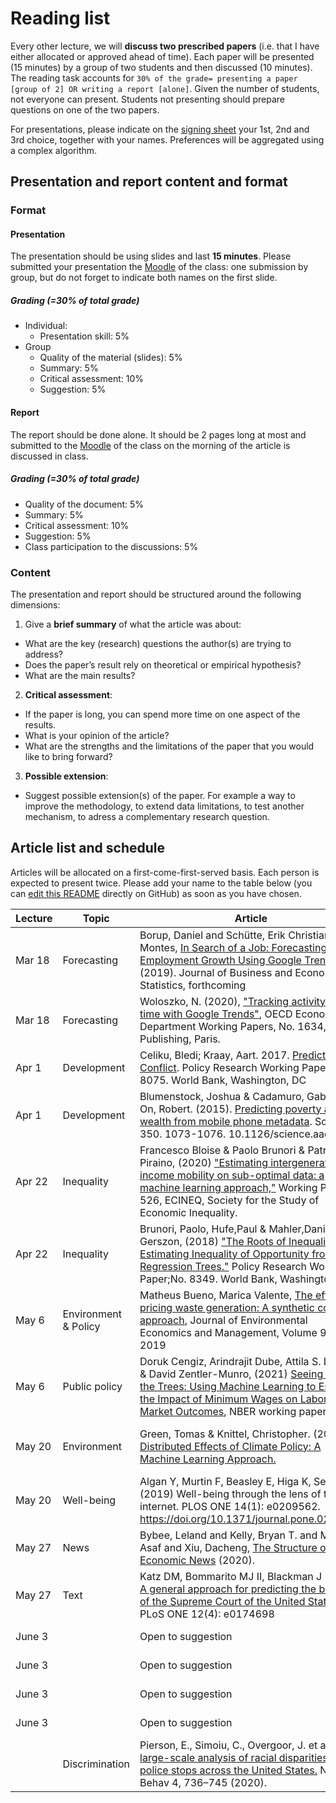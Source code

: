 # Reading list

Every other lecture, we will **discuss two prescribed papers** (i.e. that I have either allocated or approved ahead of time). Each paper will be presented (15 minutes) by a group of two students and then discussed (10 minutes). The reading task accounts for `30% of the grade= presenting a paper [group of 2] OR writing a report [alone]`. Given the number of students, not everyone can present.
Students not presenting should prepare questions on one of the two papers.

For presentations, please indicate on the [signing sheet](https://docs.google.com/spreadsheets/d/1e4dDQDuJbImoBO9dWjGkpDOwDiZBpd2fddcO3PZb9IQ/edit?usp=sharing) your 1st, 2nd and 3rd choice, together with your names. Preferences will be aggregated using a complex algorithm. 

## Presentation and report content and format

### Format

#### Presentation
The presentation should be using slides and last **15 minutes**.
Please submitted your presentation the [Moodle](https://moodle-app2.let.ethz.ch/course/view.php?id=14461) of the class: one submission by group, but do not forget to indicate both names on the first slide.

##### Grading (=30% of total grade)
- Individual: 
  - Presentation skill: 5%
- Group
  - Quality of the material (slides): 5%
  - Summary: 5%
  - Critical assessment: 10%
  - Suggestion: 5%

#### Report
The report should be done alone. It should be 2 pages long at most and submitted to the [Moodle](https://moodle-app2.let.ethz.ch/course/view.php?id=14461) of the class on the morning of the article is discussed in class.

##### Grading (=30% of total grade)
- Quality of the document: 5%
- Summary: 5%
- Critical assessment: 10%
- Suggestion: 5%
- Class participation to the discussions: 5%

### Content

The presentation and report should be structured around the following dimensions:
1. Give a **brief summary** of what the article was about:
  - What are the key (research) questions the author(s) are trying to address?
  - Does the paper’s result rely on theoretical or empirical hypothesis?
  - What are the main results?
2. **Critical assessment**:
  - If the paper is long, you can spend more time on one aspect of the results.
  - What is your opinion of the article?
  - What are the strengths and the limitations of the paper that you would like to bring forward?
3. **Possible extension**:
  - Suggest possible extension(s) of the paper. For example a way to improve the methodology, to extend data limitations, to test another mechanism, to adress a complementary research question.

## Article list and schedule

Articles will be allocated on a first-come-first-served basis. Each person is expected to present twice. Please add your name to the table below (you can [edit this README](https://help.github.com/articles/editing-files-in-your-repository/) directly on GitHub) as soon as you have chosen.

| Lecture | Topic   | Article | Presenters |
|---------|---------|---------|------------|
| Mar 18  |Forecasting |  Borup, Daniel and Schütte, Erik Christian Montes, [In Search of a Job: Forecasting Employment Growth Using Google Trends](https://ssrn.com/abstract=3423124) (2019). Journal of Business and Economic Statistics, forthcoming |   |
| Mar 18  |Forecasting | Woloszko, N. (2020), ["Tracking activity in real time with Google Trends"](https://doi.org/10.1787/6b9c7518-en), OECD Economics Department Working Papers, No. 1634, OECD Publishing, Paris.| Zhijia Xiong, Andreas Felderer |
| Apr 1  |Development | Celiku, Bledi; Kraay, Aart. 2017. [Predicting Conflict](https://openknowledge.worldbank.org/bitstream/handle/10986/26847/WPS8075.pdf?sequence=1&isAllowed=y). Policy Research Working Paper;No. 8075. World Bank, Washington, DC  | Dominic Caviezel |
|  Apr 1  |Development |  Blumenstock, Joshua & Cadamuro, Gabriel & On, Robert. (2015). [Predicting poverty and wealth from mobile phone metadata](https://science.sciencemag.org/content/350/6264/1073). Science. 350. 1073-1076. 10.1126/science.aac4420.  | Verônica Natividade  |
| Apr 22  |Inequality | Francesco Bloise & Paolo Brunori & Patrizio Piraino, (2020) ["Estimating intergenerational income mobility on sub-optimal data: a machine learning approach,"](http://www.ecineq.org/milano/WP/ECINEQ2020-526.pdf) Working Papers 526, ECINEQ, Society for the Study of Economic Inequality.  | Riccardo Giacomello, Benjamin Landry  |
| Apr 22  |Inequality |  Brunori, Paolo, Hufe,Paul & Mahler,Daniel Gerszon, (2018)  ["The Roots of Inequality: Estimating Inequality of Opportunity from Regression Trees."](https://openknowledge.worldbank.org/bitstream/handle/10986/29410/WPS8349.pdf) Policy Research Working Paper;No. 8349. World Bank, Washington, DC. | Damian Durrer |
| May 6  |Environment & Policy | Matheus Bueno, Marica Valente, [The effects of pricing waste generation: A synthetic control approach](https://www.sciencedirect.com/science/article/pii/S0095069618304169?via%3Dihub), Journal of Environmental Economics and Management, Volume 96, 2019 |Caiyi Zhang, Meijun Chen  |
| May 6  |Public policy |  Doruk Cengiz, Arindrajit Dube, Attila S. Lindner & David Zentler-Munro, (2021) [Seeing Beyond the Trees: Using Machine Learning to Estimate the Impact of Minimum Wages on Labor Market Outcomes](https://www.nber.org/papers/w28399), NBER working paper | Julian Koller, Haoxin Cai |
| May 20  |Environment | Green, Tomas & Knittel, Christopher. (2020). [Distributed Effects of Climate Policy: A Machine Learning Approach. ](http://ceepr.mit.edu/files/papers/The-Roosevelt-Project-WP-3.pdf) | Antoine Desbordes, Joe Boucher |
| May 20  |Well-being |  Algan Y, Murtin F, Beasley E, Higa K, Senik C (2019) Well-being through the lens of the internet. PLOS ONE 14(1): e0209562. https://doi.org/10.1371/journal.pone.0209562  | Florian Dorner  |
| May 27  |News | Bybee, Leland and Kelly, Bryan T. and Manela, Asaf and Xiu, Dacheng, [The Structure of Economic News](https://ssrn.com/abstract=3446225) (2020). | Jiaying Wang |
| May 27  |Text | Katz DM, Bommarito MJ II, Blackman J (2017) [A general approach for predicting the behavior of the Supreme Court of the United States](https://journals.plos.org/plosone/article?id=10.1371/journal.pone.0174698). PLoS ONE 12(4): e0174698 | Marina Ivanović, Michael Andres |
| June 3  | | Open to suggestion  | Student 1, Student 2 |
| June 3  | | Open to suggestion  | Student 1, Student 2 |
| June 3  | | Open to suggestion  | Student 1, Student 2 |
| June 3  | | Open to suggestion  | Student 1, Student 2 |
|   |Discrimination | Pierson, E., Simoiu, C., Overgoor, J. et al. [A large-scale analysis of racial disparities in police stops across the United States.](https://rdcu.be/cfg4x) Nat Hum Behav 4, 736–745 (2020). | Student 1, Student 2 |
